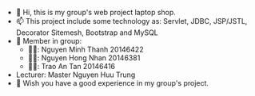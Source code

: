 - 👋 Hi, this is my group's web project laptop shop.
- 📫 This project include some technology as: Servlet, JDBC, JSP/JSTL, Decorator Sitemesh, Bootstrap and MySQL
- 🌱 Member in group: 
  + 👨‍💻: Nguyen Minh Thanh 20146422
  + 👨‍💻: Nguyen Hong Nhan  20146381
  + 👨‍💻: Trao An Tan       20146416
- Lecturer: Master Nguyen Huu Trung
- 💞️ Wish you have a good experience in my group's project.
